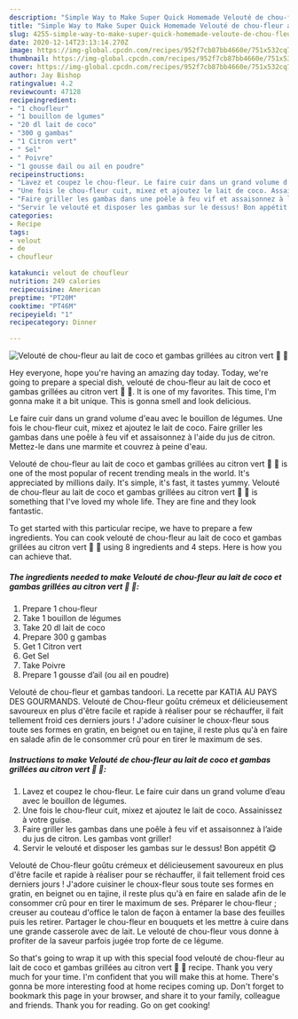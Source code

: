 ```yaml
---
description: "Simple Way to Make Super Quick Homemade Velouté de chou-fleur au lait de coco et gambas grillées au citron vert 🦐 🍋"
title: "Simple Way to Make Super Quick Homemade Velouté de chou-fleur au lait de coco et gambas grillées au citron vert 🦐 🍋"
slug: 4255-simple-way-to-make-super-quick-homemade-veloute-de-chou-fleur-au-lait-de-coco-et-gambas-grillees-au-citron-vert
date: 2020-12-14T23:13:14.270Z
image: https://img-global.cpcdn.com/recipes/952f7cb87bb4660e/751x532cq70/veloute-de-chou-fleur-au-lait-de-coco-et-gambas-grillees-au-citron-vert-🦐-🍋-photo-principale-de-la-recette.jpg
thumbnail: https://img-global.cpcdn.com/recipes/952f7cb87bb4660e/751x532cq70/veloute-de-chou-fleur-au-lait-de-coco-et-gambas-grillees-au-citron-vert-🦐-🍋-photo-principale-de-la-recette.jpg
cover: https://img-global.cpcdn.com/recipes/952f7cb87bb4660e/751x532cq70/veloute-de-chou-fleur-au-lait-de-coco-et-gambas-grillees-au-citron-vert-🦐-🍋-photo-principale-de-la-recette.jpg
author: Jay Bishop
ratingvalue: 4.2
reviewcount: 47128
recipeingredient:
- "1 choufleur"
- "1 bouillon de lgumes"
- "20 dl lait de coco"
- "300 g gambas"
- "1 Citron vert"
- " Sel"
- " Poivre"
- "1 gousse dail ou ail en poudre"
recipeinstructions:
- "Lavez et coupez le chou-fleur. Le faire cuir dans un grand volume d’eau avec le bouillon de légumes."
- "Une fois le chou-fleur cuit, mixez et ajoutez le lait de coco. Assainissez à votre guise."
- "Faire griller les gambas dans une poêle à feu vif et assaisonnez à l’aide du jus de citron. Les gambas vont griller!"
- "Servir le velouté et disposer les gambas sur le dessus! Bon appétit 😋"
categories:
- Recipe
tags:
- velout
- de
- choufleur

katakunci: velout de choufleur 
nutrition: 249 calories
recipecuisine: American
preptime: "PT20M"
cooktime: "PT46M"
recipeyield: "1"
recipecategory: Dinner

---
```



![Velouté de chou-fleur au lait de coco et gambas grillées au citron vert 🦐 🍋](https://img-global.cpcdn.com/recipes/952f7cb87bb4660e/751x532cq70/veloute-de-chou-fleur-au-lait-de-coco-et-gambas-grillees-au-citron-vert-🦐-🍋-photo-principale-de-la-recette.jpg)

Hey everyone, hope you're having an amazing day today. Today, we're going to prepare a special dish, velouté de chou-fleur au lait de coco et gambas grillées au citron vert 🦐 🍋. It is one of my favorites. This time, I'm gonna make it a bit unique. This is gonna smell and look delicious.

Le faire cuir dans un grand volume d&#39;eau avec le bouillon de légumes. Une fois le chou-fleur cuit, mixez et ajoutez le lait de coco. Faire griller les gambas dans une poêle à feu vif et assaisonnez à l&#39;aide du jus de citron. Mettez-le dans une marmite et couvrez à peine d&#39;eau.

Velouté de chou-fleur au lait de coco et gambas grillées au citron vert 🦐 🍋 is one of the most popular of recent trending meals in the world. It's appreciated by millions daily. It's simple, it's fast, it tastes yummy. Velouté de chou-fleur au lait de coco et gambas grillées au citron vert 🦐 🍋 is something that I've loved my whole life. They are fine and they look fantastic.


To get started with this particular recipe, we have to prepare a few ingredients. You can cook velouté de chou-fleur au lait de coco et gambas grillées au citron vert 🦐 🍋 using 8 ingredients and 4 steps. Here is how you can achieve that.

<!--inarticleads1-->

##### The ingredients needed to make Velouté de chou-fleur au lait de coco et gambas grillées au citron vert 🦐 🍋:

1. Prepare 1 chou-fleur
1. Take 1 bouillon de légumes
1. Take 20 dl lait de coco
1. Prepare 300 g gambas
1. Get 1 Citron vert
1. Get  Sel
1. Take  Poivre
1. Prepare 1 gousse d’ail (ou ail en poudre)


Velouté de chou-fleur et gambas tandoori. La recette par KATIA AU PAYS DES GOURMANDS. Velouté de Chou-fleur goûtu crémeux et délicieusement savoureux en plus d&#39;être facile et rapide à réaliser pour se réchauffer, il fait tellement froid ces derniers jours ! J&#39;adore cuisiner le choux-fleur sous toute ses formes en gratin, en beignet ou en tajine, il reste plus qu&#39;à en faire en salade afin de le consommer crû pour en tirer le maximum de ses. 

<!--inarticleads2-->

##### Instructions to make Velouté de chou-fleur au lait de coco et gambas grillées au citron vert 🦐 🍋:

1. Lavez et coupez le chou-fleur. Le faire cuir dans un grand volume d’eau avec le bouillon de légumes.
1. Une fois le chou-fleur cuit, mixez et ajoutez le lait de coco. Assainissez à votre guise.
1. Faire griller les gambas dans une poêle à feu vif et assaisonnez à l’aide du jus de citron. Les gambas vont griller!
1. Servir le velouté et disposer les gambas sur le dessus! Bon appétit 😋


Velouté de Chou-fleur goûtu crémeux et délicieusement savoureux en plus d&#39;être facile et rapide à réaliser pour se réchauffer, il fait tellement froid ces derniers jours ! J&#39;adore cuisiner le choux-fleur sous toute ses formes en gratin, en beignet ou en tajine, il reste plus qu&#39;à en faire en salade afin de le consommer crû pour en tirer le maximum de ses. Préparer le chou-fleur ; creuser au couteau d&#39;office le talon de façon à entamer la base des feuilles puis les retirer. Partager le chou-fleur en bouquets et les mettre à cuire dans une grande casserole avec de lait. Le velouté de chou-fleur vous donne à profiter de la saveur parfois jugée trop forte de ce légume. 

So that's going to wrap it up with this special food velouté de chou-fleur au lait de coco et gambas grillées au citron vert 🦐 🍋 recipe. Thank you very much for your time. I'm confident that you will make this at home. There's gonna be more interesting food at home recipes coming up. Don't forget to bookmark this page in your browser, and share it to your family, colleague and friends. Thank you for reading. Go on get cooking!
